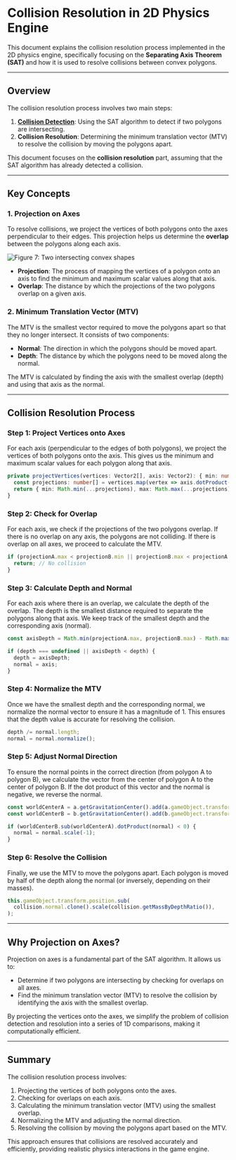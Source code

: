 # Collision Resolution in 2D Physics Engine

This document explains the collision resolution process implemented in the 2D physics engine, specifically focusing on the **Separating Axis Theorem (SAT)** and how it is used to resolve collisions between convex polygons.

---

## Overview

The collision resolution process involves two main steps:

1. **[Collision Detection](./What%20is%20SAT.md)**: Using the SAT algorithm to detect if two polygons are intersecting.
2. **Collision Resolution**: Determining the minimum translation vector (MTV) to resolve the collision by moving the polygons apart.

This document focuses on the **collision resolution** part, assuming that the SAT algorithm has already detected a collision.

---

## Key Concepts

### 1. Projection on Axes
To resolve collisions, we project the vertices of both polygons onto the axes perpendicular to their edges. This projection helps us determine the **overlap** between the polygons along each axis.

![Figure 7: Two intersecting convex shapes](https://dyn4j.org/assets/posts/2010-01-01-sat-separating-axis-theorem/sat-ex-3.png)  

- **Projection**: The process of mapping the vertices of a polygon onto an axis to find the minimum and maximum scalar values along that axis.
- **Overlap**: The distance by which the projections of the two polygons overlap on a given axis.

### 2. Minimum Translation Vector (MTV)
The MTV is the smallest vector required to move the polygons apart so that they no longer intersect. It consists of two components:
- **Normal**: The direction in which the polygons should be moved apart.
- **Depth**: The distance by which the polygons need to be moved along the normal.

The MTV is calculated by finding the axis with the smallest overlap (depth) and using that axis as the normal.

---

## Collision Resolution Process

### Step 1: Project Vertices onto Axes
For each axis (perpendicular to the edges of both polygons), we project the vertices of both polygons onto the axis. This gives us the minimum and maximum scalar values for each polygon along that axis.

```typescript
private projectVertices(vertices: Vector2[], axis: Vector2): { min: number; max: number } {
  const projections: number[] = vertices.map(vertex => axis.dotProduct(vertex));
  return { min: Math.min(...projections), max: Math.max(...projections) };
}
```

### Step 2: Check for Overlap
For each axis, we check if the projections of the two polygons overlap. If there is no overlap on any axis, the polygons are not colliding. If there is overlap on all axes, we proceed to calculate the MTV.

```typescript
if (projectionA.max < projectionB.min || projectionB.max < projectionA.min) {
  return; // No collision
}
```

### Step 3: Calculate Depth and Normal
For each axis where there is an overlap, we calculate the depth of the overlap. The depth is the smallest distance required to separate the polygons along that axis. We keep track of the smallest depth and the corresponding axis (normal).

```typescript
const axisDepth = Math.min(projectionA.max, projectionB.max) - Math.max(projectionA.min, projectionB.min);

if (depth === undefined || axisDepth < depth) {
  depth = axisDepth;
  normal = axis;
}
```

### Step 4: Normalize the MTV
Once we have the smallest depth and the corresponding normal, we normalize the normal vector to ensure it has a magnitude of 1. This ensures that the depth value is accurate for resolving the collision.

```typescript
depth /= normal.length;
normal = normal.normalize();
```

### Step 5: Adjust Normal Direction
To ensure the normal points in the correct direction (from polygon A to polygon B), we calculate the vector from the center of polygon A to the center of polygon B. If the dot product of this vector and the normal is negative, we reverse the normal.

```typescript
const worldCenterA = a.getGravitationCenter().add(a.gameObject.transform.worldPosition);
const worldCenterB = b.getGravitationCenter().add(b.gameObject.transform.worldPosition);

if (worldCenterB.sub(worldCenterA).dotProduct(normal) < 0) {
  normal = normal.scale(-1);
}
```

### Step 6: Resolve the Collision
Finally, we use the MTV to move the polygons apart. Each polygon is moved by half of the depth along the normal (or inversely, depending on their masses).

```typescript
this.gameObject.transform.position.sub(
  collision.normal.clone().scale(collision.getMassByDepthRatio()),
);
```

---

## Why Projection on Axes?

Projection on axes is a fundamental part of the SAT algorithm. It allows us to:
- Determine if two polygons are intersecting by checking for overlaps on all axes.
- Find the minimum translation vector (MTV) to resolve the collision by identifying the axis with the smallest overlap.

By projecting the vertices onto the axes, we simplify the problem of collision detection and resolution into a series of 1D comparisons, making it computationally efficient.

---

## Summary

The collision resolution process involves:
1. Projecting the vertices of both polygons onto the axes.
2. Checking for overlaps on each axis.
3. Calculating the minimum translation vector (MTV) using the smallest overlap.
4. Normalizing the MTV and adjusting the normal direction.
5. Resolving the collision by moving the polygons apart based on the MTV.

This approach ensures that collisions are resolved accurately and efficiently, providing realistic physics interactions in the game engine.
